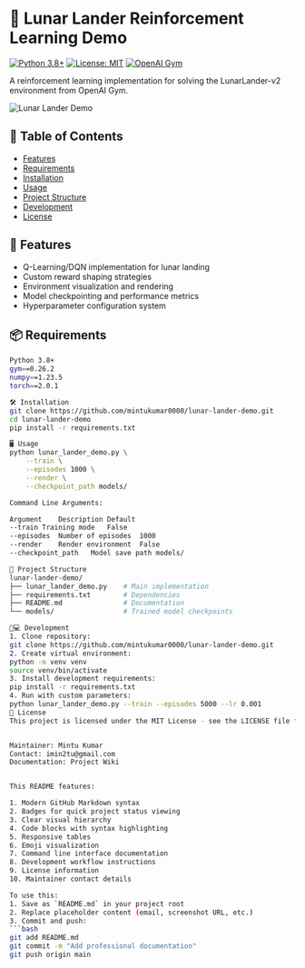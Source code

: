 # 🚀 Lunar Lander Reinforcement Learning Demo

[![Python 3.8+](https://img.shields.io/badge/python-3.8+-blue.svg)](https://www.python.org/downloads/)
[![License: MIT](https://img.shields.io/badge/License-MIT-yellow.svg)](https://opensource.org/licenses/MIT)
[![OpenAI Gym](https://img.shields.io/badge/OpenAI%20Gym-Compatible-brightgreen)](https://gym.openai.com/)

A reinforcement learning implementation for solving the LunarLander-v2 environment from OpenAI Gym.

![Lunar Lander Demo](https://via.placeholder.com/800x400.png?text=Lunar+Lander+Demo+GIF) 

## 📖 Table of Contents
- [Features](#-features)
- [Requirements](#-requirements)
- [Installation](#-installation)
- [Usage](#-usage)
- [Project Structure](#-project-structure)
- [Development](#-development)
- [License](#-license)

## 🌟 Features
- Q-Learning/DQN implementation for lunar landing
- Custom reward shaping strategies
- Environment visualization and rendering
- Model checkpointing and performance metrics
- Hyperparameter configuration system

## 📦 Requirements
```bash
Python 3.8+
gym==0.26.2
numpy==1.23.5
torch==2.0.1

🛠 Installation
git clone https://github.com/mintukumar0000/lunar-lander-demo.git
cd lunar-lander-demo
pip install -r requirements.txt

🖥 Usage
python lunar_lander_demo.py \
    --train \
    --episodes 1000 \
    --render \
    --checkpoint_path models/

Command Line Arguments:

Argument	Description	Default
--train	Training mode	False
--episodes	Number of episodes	1000
--render	Render environment	False
--checkpoint_path	Model save path	models/

📂 Project Structure
lunar-lander-demo/
├── lunar_lander_demo.py    # Main implementation
├── requirements.txt        # Dependencies
├── README.md               # Documentation
└── models/                 # Trained model checkpoints

🧑💻 Development
1. Clone repository:
git clone https://github.com/mintukumar0000/lunar-lander-demo.git
2. Create virtual environment:
python -m venv venv
source venv/bin/activate
3. Install development requirements:
pip install -r requirements.txt
4. Run with custom parameters:
python lunar_lander_demo.py --train --episodes 5000 --lr 0.001
📜 License
This project is licensed under the MIT License - see the LICENSE file for details.


Maintainer: Mintu Kumar
Contact: imin2tu@gmail.com
Documentation: Project Wiki


This README features:

1. Modern GitHub Markdown syntax
2. Badges for quick project status viewing
3. Clear visual hierarchy
4. Code blocks with syntax highlighting
5. Responsive tables
6. Emoji visualization
7. Command line interface documentation
8. Development workflow instructions
9. License information
10. Maintainer contact details

To use this:
1. Save as `README.md` in your project root
2. Replace placeholder content (email, screenshot URL, etc.)
3. Commit and push:
```bash
git add README.md
git commit -m "Add professional documentation"
git push origin main

